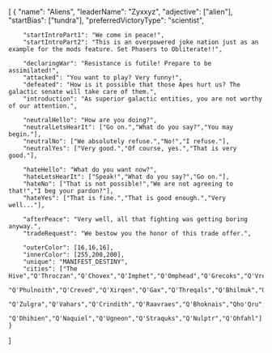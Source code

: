 [
	{
		"name": "Aliens",
		"leaderName": "Zyxxyz",
		"adjective": ["alien"],
		"startBias": ["tundra"],
		"preferredVictoryType": "scientist",
		
		"startIntroPart1": "We come in peace!",
		"startIntroPart2": "This is an overpowered joke nation just as an example for the mods feature. Set Phasers to Obliterate!!",
		
		"declaringWar": "Resistance is futile! Prepare to be assimilated!",
		"attacked": "You want to play? Very funny!",
		"defeated": "How is it possible that those Apes hurt us? The galactic senate will take care of them.",
		"introduction": "As superior galactic entities, you are not worthy of our attention.",
		
		"neutralHello": "How are you doing?",
		"neutralLetsHearIt": ["Go on.","What do you say?","You may begin."],
		"neutralNo": ["We absolutely refuse.","No!","I refuse."],
		"neutralYes": ["Very good.","Of course, yes.","That is very good."],

		"hateHello": "What do you want now?",
		"hateLetsHearIt": ["Speak!","What do you say?","Go on."],
		"hateNo": ["That is not possible!","We are not agreeing to that!","I beg your pardon?"],
		"hateYes": ["That is fine.","That is good enough.","Very well..."],
		
		"afterPeace": "Very well, all that fighting was getting boring anyway.",
		"tradeRequest": "We bestow you the honor of this trade offer.",

		"outerColor": [16,16,16],
		"innerColor": [255,200,200],
		"unique": "MANIFEST_DESTINY",
		"cities": ["The Hive","Q'Throczan","Q'Chovex","Q'Imphet","Q'Omphead","Q'Grecoks","Q'Vrelzieks","Q'Vronens","Q'Aerlae",
			"Q'Phulnoith","Q'Creved","Q'Xirqen","Q'Gax","Q'Threqals","Q'Bhilmuk","Q'Mazea","Q'Zomirs","Q'Drorkrex","Q'Honkrath",
			"Q'Zulgra","Q'Vahars","Q'Crindith","Q'Raavraes","Q'Bhoknais","Qho'Qru","Q'Dateatz","Q'Elnad","Q'Izien","Qol'Ell",
			"Q'Dhihien","Q'Naquiel","Q'Ugneon","Q'Straquks","Q'Nulptr","Q'Ohfahl"]
	}
]
